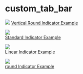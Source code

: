 # custom_tab_bar

![](https://raw.githubusercontent.com/lazyee/ImageHosting/master/img/4ie6r-qs20c.gif)
[Vertical Round Indicator Example](./example/lib/vertical_round_tab_bar_page.dart)

![](https://raw.githubusercontent.com/lazyee/ImageHosting/master/img/standard.gif)  
[Standard Indicator Example](./example/lib/standard_tab_bar_page.dart)

![](https://raw.githubusercontent.com/lazyee/ImageHosting/master/img/linear.gif)  
[Linear Indicator Example](./example/lib/linear_tab_bar_page.dart)


![](https://raw.githubusercontent.com/lazyee/ImageHosting/master/img/round.gif)  
[round Indicator Example](./example/lib/round_tab_bar_page.dart)

